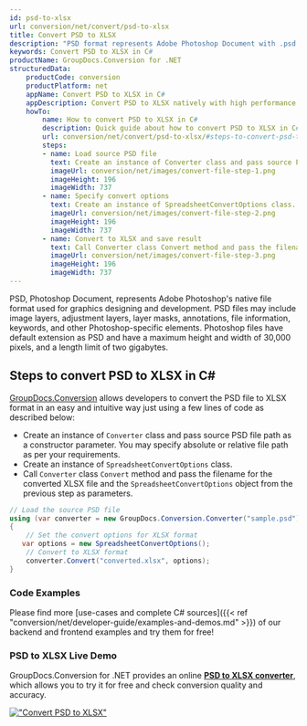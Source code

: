 ```yaml
---
id: psd-to-xlsx
url: conversion/net/convert/psd-to-xlsx
title: Convert PSD to XLSX
description: "PSD format represents Adobe Photoshop Document with .psd extension. Learn how to convert PSD to XLSX file programmatically in C# language using GroupDocs.Conversion for .NET library."
keywords: Convert PSD to XLSX in C#
productName: GroupDocs.Conversion for .NET
structuredData:
    productCode: conversion
    productPlatform: net
    appName: Convert PSD to XLSX in C#
    appDescription: Convert PSD to XLSX natively with high performance using C# language and server side GroupDocs.Conversion for .NET APIs, without the use of any software like Microsoft or Open Office.
    howTo:
        name: How to convert PSD to XLSX in C# 
        description: Quick guide about how to convert PSD to XLSX in C# with high performance and accuracy.
        url: conversion/net/convert/psd-to-xlsx/#steps-to-convert-psd-to-xlsx-in-c
        steps:
        - name: Load source PSD file 
          text: Create an instance of Converter class and pass source PSD file path as a constructor parameter. You may specify absolute or relative file path as per your requirements. 
          imageUrl: conversion/net/images/convert-file-step-1.png
          imageHeight: 196
          imageWidth: 737
        - name: Specify convert options 
          text: Create an instance of SpreadsheetConvertOptions class.
          imageUrl: conversion/net/images/convert-file-step-2.png
          imageHeight: 196
          imageWidth: 737
        - name: Convert to XLSX and save result 
          text: Call Converter class Convert method and pass the filename for the converted HTML file and the SpreadsheetConvertOptions object from the previous step as parameters.
          imageUrl: conversion/net/images/convert-file-step-3.png
          imageHeight: 196
          imageWidth: 737
---
```


PSD, Photoshop Document, represents Adobe Photoshop's native file format used for graphics designing and development. PSD files may include image layers, adjustment layers, layer masks, annotations, file information, keywords, and other Photoshop-specific elements. Photoshop files have default extension as PSD and have a maximum height and width of 30,000 pixels, and a length limit of two gigabytes.

## Steps to convert PSD to XLSX in C#

[GroupDocs.Conversion](https://products.groupdocs.com/conversion/net) allows developers to convert the PSD file to XLSX format in an easy and intuitive way just using a few lines of code as described below:

* Create an instance of `Converter` class and pass source PSD file path as a constructor parameter. You may specify absolute or relative file path as per your requirements. 
* Create an instance of `SpreadsheetConvertOptions` class.
* Call `Converter` class `Convert` method and pass the filename for the converted XLSX file and the `SpreadsheetConvertOptions` object from the previous step as parameters.

```csharp
// Load the source PSD file
using (var converter = new GroupDocs.Conversion.Converter("sample.psd"))
{
    // Set the convert options for XLSX format
   var options = new SpreadsheetConvertOptions();
    // Convert to XLSX format
    converter.Convert("converted.xlsx", options);
}
```

### Code Examples

Please find more [use-cases and complete C# sources]({{< ref "conversion/net/developer-guide/examples-and-demos.md" >}}) of our backend and frontend examples and try them for free!

### PSD to XLSX Live Demo

GroupDocs.Conversion for .NET provides an online [**PSD to XLSX converter**](https://products.groupdocs.app/conversion/psd-to-xlsx), which allows you to try it for free and check conversion quality and accuracy.

[!["Convert PSD to XLSX"](conversion/net/images/convert-to-xlsx/convert-psd-to-xlsx.png)](https://products.groupdocs.app/conversion/psd-to-xlsx)